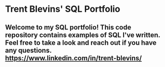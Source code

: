 # Trent Blevins' SQL Portfolio

## Welcome to my SQL portfolio! This code repository contains examples of SQL I've written. Feel free to take a look and reach out if you have any questions. https://www.linkedin.com/in/trent-blevins/
